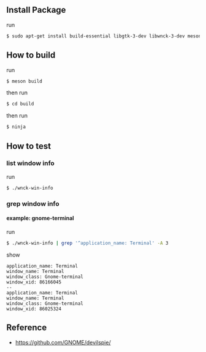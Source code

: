 
## Install Package

run

``` sh
$ sudo apt-get install build-essential libgtk-3-dev libwnck-3-dev meson
```


## How to build

run

``` sh
$ meson build
```

then run

``` sh
$ cd build
```

then run

``` sh
$ ninja
```

## How to test

### list window info

run

``` sh
$ ./wnck-win-info
```

### grep window info

#### example: gnome-terminal

run

``` sh
$ ./wnck-win-info | grep '^application_name: Terminal' -A 3
```

show

```
application_name: Terminal
window_name: Terminal
window_class: Gnome-terminal
window_xid: 86166045
--
application_name: Terminal
window_name: Terminal
window_class: Gnome-terminal
window_xid: 86025324
```

## Reference

* https://github.com/GNOME/devilspie/
